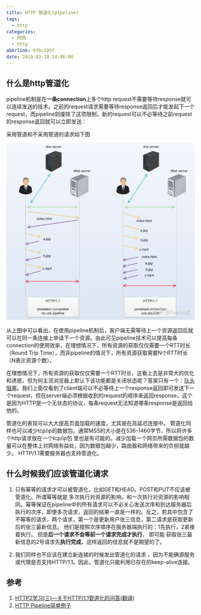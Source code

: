 ```yaml
---
title: HTTP 管道化(pipeline)
tags:
  - http
categories:
  - 网络
  - http
abbrlink: 6fbc205f
date: 2019-03-10 14:46:00
---
```

## 什么是http管道化

pipeline机制是在**一条connection**上多个http request不需要等待response就可以连续发送的技术。之前的request请求需要等待response返回后才能发起下一个request，而pipeline则废除了这项限制，新的request可以不必等待之前request的response返回就可以立即发送：

采用管道和不采用管道的请求如下图

![](/images/pasted-219.png)

从上图中可以看出，在使用pipeline机制后，客户端无需等待上一个资源返回后就可以在同一条连接上申请下一个资源。由此可见pipeline技术可以提高每条connection的使用效率，在理想情况下，所有资源的获取仅仅需要一个RTT时长（Round Trip Time），而非pipeline的情况下，所有资源获取需要N个RTT时长（N表示资源个数）。

在理想情况下，所有资源的获取仅仅需要一个RTT时长，这看上去是非常大的优化和诱惑，但为何主流浏览器上默认下该功能都是关闭状态呢？答案只有一个：[队头阻塞](http://link.zhihu.com/?target=https%3A//en.wikipedia.org/wiki/Head-of-line_blocking)。我们上面仅看到了client端可以不必等待上一个response返回即可发送下一个request，但在server端必须根据收到的request的顺序来返回response，这个是因为HTTP是一个无状态的协议，每条request无法知道哪条response是返回给他的。

管道化的表现可以大大提高页面加载的速度，尤其是在高延迟连接中。 管道化同样也可以减少tcp/ip的数据包。通常MSS的大小是在536-1460字节，所以将许多个http请求放在一个tcp/ip包 里也是有可能的。减少加载一个网页所需数据包的数量可以在整体上对网络有益处，因为数据包越少，路由器和网络带来的负担就越少。 HTTP/1.1需要服务器也支持管道化。
<!-- more -->

## 什么时候我们应该管道化请求

1. 只有幂等的请求才可以被管道化，比如GET和HEAD。POST和PUT不应该被管道化。所谓幂等就是 多次执行对资源的影响，和一次执行对资源的影响相同。幂等保证在pipeline中的所有请求可以不必关心发送次序和到达服务器后执行的次序，即使多次请求，返回的结果一直是一样的。反之，若其中包含了不幂等的请求，两个请求，第一个是更新用户张三信息，第二请求是获取更新后的张三最新信息。 他们是按照次序顺序在服务器端执行的：1先执行，2紧接着执行。 但是**后一个请求不会等前一个请求完成才执行**， 即可能 获取张三最新信息的2号请求先**执行完成**，这样返回的信息就不是期望的了。

2. 我们同样也不应该在建立新连接的时候发出管道化的请求 ，因为不能确源服务或代理是否支持HTTP/1.1。因此，管道化只能利用已存在的keep-alive连接。

## 参考

1. [HTTP2学习(三)—关于HTTP/1.1管道化的问答(翻译)](https://imjiaolong.cn/post/http-pipelining.html)
2. [HTTP Pipeline简单例子](http://910216.com/archives/http_pipeline_note1.html)